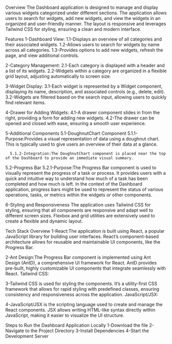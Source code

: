 Overview
The Dashboard application is designed to manage and display various widgets categorized under different sections. The application allows users to search for widgets, add new widgets, and view the widgets in an organized and user-friendly manner. The layout is responsive and leverages Tailwind CSS for styling, ensuring a clean and modern interface.

Features
1-Dashboard View:
1.1-Displays an overview of all categories and their associated widgets.
1.2-Allows users to search for widgets by name across all categories.
1.3-Provides options to add new widgets, refresh the page, and view additional controls.

2-Category Management:
2.1-Each category is displayed with a header and a list of its widgets.
2.2-Widgets within a category are organized in a flexible grid layout, adjusting automatically to screen size.

3-Widget Display:
3.1-Each widget is represented by a Widget component, displaying its name, description, and associated controls (e.g., delete, edit).
3.2-Widgets are filtered based on the search input, allowing users to quickly find relevant items.

4-Drawer for Adding Widgets:
4.1-A drawer component slides in from the right, providing a form for adding new widgets.
4.2-The drawer can be opened and closed with ease, ensuring a smooth user experience.

5-Additional Components
5.1-DoughnutChart Component
5.1.1-Purpose:Provides a visual representation of data using a doughnut chart. This is typically used to give users an overview of their data at a glance.

      5.1.2-Integration:The DoughnutChart component is placed near the top of the Dashboard to provide an immediate visual summary.

5.2-Progress Bar
5.2.1-Purpose:The Progress Bar component is used to visually represent the progress of a task or process. It provides users with a quick and intuitive way to understand how much of a task has been completed and how much is left. In the context of the Dashboard application, progress bars might be used to represent the status of various operations, tasks, or metrics within the widgets or other components.

6-Styling and Responsiveness
The application uses Tailwind CSS for styling, ensuring that all components are responsive and adapt well to different screen sizes.
Flexbox and grid utilities are extensively used to create a flexible and dynamic layout.


Tech Stack Overview
1-React:The application is built using React, a popular JavaScript library for building user interfaces. React’s component-based architecture allows for reusable and maintainable UI components, like the Progress Bar.

2-Ant Design:The Progress Bar component is implemented using Ant Design (AntD), a comprehensive UI framework for React. AntD provides pre-built, highly customizable UI components that integrate seamlessly with React.
Tailwind CSS:

3-Tailwind CSS is used for styling the components. It’s a utility-first CSS framework that allows for rapid styling with predefined classes, ensuring consistency and responsiveness across the application.
JavaScript/JSX:

4-JavaScript/JSX is the scripting language used to create and manage the React components. JSX allows writing HTML-like syntax directly within JavaScript, making it easier to visualize the UI structure.


Steps to Run the Dashboard Application Locally
1-Download the file
2-Navigate to the Project Directory
3-Install Dependencies
4-Start the Development Server
